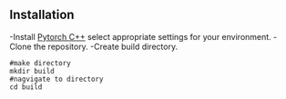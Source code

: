 ## Installation
-Install [Pytorch C++](http://pytorch.org/) select appropriate settings for your environment.
-Clone the repository.
-Create build directory.
```Shell
#make directory
mkdir build
#nagvigate to directory
cd build
```
